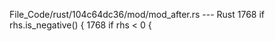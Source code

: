 File_Code/rust/104c64dc36/mod/mod_after.rs --- Rust
1768                     if rhs.is_negative() {                                                                                                              1768                     if rhs < 0 {

